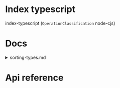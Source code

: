 # Index typescript

index-typescript (`OperationClassification` node-cjs)



# Docs

<details><summary>sorting-types.md</summary>
    
  In order to sort the indexed types well, you need to know that:

1. Interfaces first index all extended types and interfaces, then the interface itself. The last extended type/inteface comes first, then the previous one, etc.

2. If you define an intersection type (e.g. `type X = A & { someObject: string } & B;`), the last intersected item comes first, the first item comes last in the order. This gives you more flexibility because in an interface the extended things always come b efore, but with a type they can also come in the middle. If you do this for a model, be sure to add the `dbStorageMethod` in frontmatter manually

## Example:

Let's say you want to define a special type of user, which is a user but has an additional mapped object type, which you want behind in the order. But you want the main properties of the slug at the beginning...

You can then choose to do it somewhat like this:

```ts
export type SpecialUser = MappedObjectType & {
  username: string;
  password: string;
} & SlugModelType;
```

This way the `SlugModelType` properties come first in the indexation, then the username and password, and then the `MappedObjectType`.

**Conclusion**: If you're making a type that extends multiple things, but the order should be more custom, use a `type` instead of an `interface`.

  </details>

# Api reference

